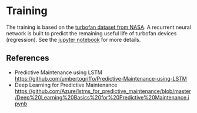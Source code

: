 # Training
The training is based on the [turbofan dataset from NASA](https://ti.arc.nasa.gov/tech/dash/groups/pcoe/prognostic-data-repository/\#turbofan). A recurrent neural network is built to predict the remaining useful life of turbofan devices (regression). See the [jupyter notebook](https://github.com/alessandropacielli/predictive-maintenance/blob/master/training/Training.ipynb) for more details.

## References
+ Predictive Maintenance using LSTM https://github.com/umbertogriffo/Predictive-Maintenance-using-LSTM
+ Deep Learning for Predictive Maintenance https://github.com/Azure/lstms_for_predictive_maintenance/blob/master/Deep%20Learning%20Basics%20for%20Predictive%20Maintenance.ipynb
